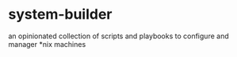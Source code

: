 # system-builder
an opinionated collection of scripts and playbooks to configure and manager *nix machines

